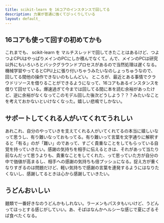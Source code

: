 ```yaml
---
title: scikit-learn を 16コアのインスタンスで回してる
description: 力業が普通に強くてびっくりしている
layout: default_
---
```


## 16コアも使って回すの初めてかも
これまでも、 scikit-learn を マルチスレッドで回してきたことはあるけど、つよつよCPUはやっぱりメインのPCにしか積んでなくて。んで、メインのPCは研究以外にもいろいろとバックグラウンドプロセスがあるので当然処理は遅くなる。
機械学習やってるとCPU上に張り付いちゃうみたいなのしょっちゅうなので、回してる間他の操作できないのもしんどい。
ところが、最近とある事情でクラウドリソースを借りることができるようになって、16コアもあるインスタンスを借りて回せている。爆速過ぎて今までは回してる間に本を読む余裕があったけど、逆に余裕がなくなってこのモデル回した後次どうしよう？？？みたいなことを考えておかないといけなくなった。嬉しい悲鳴でしかない。

## サポートしてくれる人がいてくれてうれしい
あれこれ、自分のやっていきを支えてくれる人がいてくれてるの本当に嬉しいなって思うし、有り難いなっておもってる。有り難いって言葉を文字通りに解釈すると「有る」のが「難い」のであって、すごく貴重なことをしてもらっている自覚を持っていきたい。感謝の気持ちを相手に伝えるときは、それがあって当たり前なんだって思うよりも、貴重なことをしてくれた、って思っていた方が自分の中で価値が高まるし、相手への感謝の気持ちも倍プッシュになる。捉え方が重くなりすぎるのは問題だけど、軽い気持ちで感謝の言葉を連発するようにはなりたくないし、感謝してるときは心から感謝していきたい。

## うどんおいしい
麺類で一番好きなのうどんかもしれない。ラーメンもパスタもいいけど、うどんってほっとする感じがしていい。あ、そばはなんかヘルシーな感じで夏にざるそば食べたくなる。
